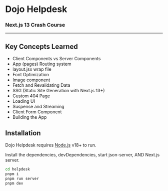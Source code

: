 # Dojo Helpdesk

### Next.js 13 Crash Course

---

## Key Concepts Learned

- Client Components vs Server Components
- App (pages) Routing system
- layout.jsx wrap file
- Font Optimization
- Image component
- Fetch and Revalidating Data
- SSG (Static Site Generation with Next.js 13+)
- Custom 404 Page
- Loading UI
- Suspense and Streaming
- Client Form Component
- Building the App

## Installation

Dojo Helpdesk requires [Node.js](https://nodejs.org/) v18+ to run.

Install the dependencies, devDependencies, start json-server, AND Next.js server.

```bash
cd helpdesk
pnpm i
pnpm run server
pnpm dev
```
